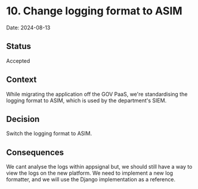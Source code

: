 # 10. Change logging format to ASIM

Date: 2024-08-13

## Status

Accepted

## Context

While migrating the application off the GOV PaaS, we're standardising the logging format to ASIM, which is used by the department's SIEM.

## Decision

Switch the logging format to ASIM.

## Consequences

We cant analyse the logs within appsignal but, we should still have a way to view the logs on the new platform.
We need to implement a new log formatter, and we will use the Django implementation as a reference.
